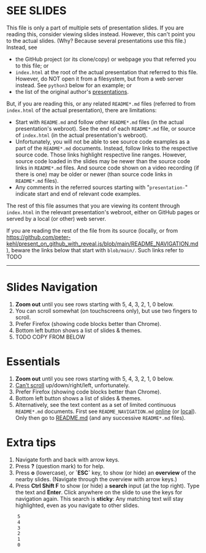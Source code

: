 <!-- .slide: data-visibility="hidden" -->

# SEE SLIDES

This file is only a part of multiple sets of presentation slides. If you are reading this, consider
viewing slides instead. However, this can't point you to the actual slides. (Why? Because several
presentations use this file.) Instead, see

- the GitHub project (or its clone/copy) or webpage you that referred you to this file; or
- `index.html` at the root of the actual presentation that referred to this file. However, do NOT
  open it from a filesystem, but from a web server instead. See `python3` below for an example; or
- the list of the original author's
  [presentations](https://github.com/peter-kehl/peter-kehl/blob/main/README.md).

But, if you are reading this, or any related `README*.md` files (referred to from `index.html` of
the actual presentation), there are limitations:

- Start with `README.md` and follow other `README*.md` files (in the actual presentation's webroot).
  See the end of each `README*.md` file, or source of `index.html` (in the actual presentation's
  webroot).
- Unfortunately, you will not be able to see source code examples as a part of the `README*.md`
  documents. Instead, follow links to the respective source code. Those links highlight respective
  line ranges. However, source code loaded in the slides may be newer than the source code links in
  `README*.md` files. And source code shown on a video recording (if there is one) may be older or
  newer (than source code links in `README*.md` files).
- Any comments in the referred sources starting with "`presentation-`" indicate start and end of
  relevant code examples.

The rest of this file assumes that you are viewing its content through `index.html` in the relevant
presentation's webroot, either on GitHub pages or served by a local (or other) web server.

If you are reading the rest of the file from its source (locally, or from
<https://github.com/peter-kehl/present_on_github_with_reveal.js/blob/main/README_NAVIGATION.md>), beware
the links below that start with `blob/main/`. Such links refer to TODO

---

# Slides Navigation

<!-- Can't apply https://revealjs.com/markdown/#element-attributes like .element: class="..."
     to list items. That doesn't add the class to the whole list item, but it adds the class only to
     an auto-generated paragraph in that list item.
     Having a whole list inside a <span class="without_keyboard">...</span> doesn't work either
     (Reveal.js then doesn't generate an HTML list).
     Yet another try: We can't write <ol class="..."> and </ol> as raw HTML and have the list items
     entered in Markdown - they don't get transformed to HTML.
     Hence, we write raw HTML. For that we disable
     https://github.com/DavidAnson/vscode-markdownlint > MD033.
-->
<!-- markdownlint-disable MD033 -->
<ol class="without_keyboard">
   <li><strong>Zoom out</strong> until you see rows starting with 5, 4, 3, 2, 1, 0 below.</li>
   <li>You can scroll somewhat (on touchscreens only), but use two fingers to scroll.</li>
   <li>Prefer Firefox (showing code blocks better than Chrome).</li>
   <li>Bottom left button shows a list of slides & themes.</li>
   <li>TODO COPY FROM BELOW</li>
</ol>
<h1 class="with_keyboard">Essentials</h1>
<ol class="with_keyboard">
   <li><strong>Zoom out</strong> until you see rows starting with 5, 4, 3, 2, 1, 0 below.</li>
   <li><a href="https://github.com/hakimel/reveal.js/issues/118">Can't scroll</a>
       up/down/right/left, unfortunately.</li>
   <li>Prefer Firefox (showing code blocks better than Chrome).</li>
   <li>Bottom left button shows a list of slides & themes.</li>
   <li>Alternatively, see the text content as a set of limited continuous <code>README*.md</code> documents. First see <code>README_NAVIGATION.md</code> <a href="https://github.com/peter-kehl/present_on_github_with_reveal.js/blob/main/README_NAVIGATION.md">online</a><span class="hide_on_github_pages"> (or <a href="../present_on_github_with_reveal.js/README_NAVIGATION.md">local</a>)</span>. Only then go to <a href="README.md" class="presentation_github_repo_relative_link">README.md</a> (and any successive <code>README*.md</code> files).</li>
</ol>
<h1 class="with_keyboard">Extra tips</h1>
<ol class="with_keyboard">
   <li>Navigate forth and back with arrow keys.</li>
   <li>Press <strong>?</strong> (question mark) to for help.</li>
   <li>Press <strong>o</strong> (lowercase), or <strong>`ESC`</strong> key, to show (or hide) an
       <strong>overview</strong> of the nearby slides. (Navigate through the overview with arrow
       keys.)</li>
   <li>Press <strong>Ctrl Shift F</strong> to show (or hide) a <strong>search</strong> input
       (at the top right). Type the text and <strong>Enter</strong>. Click anywhere on the slide
       to use the keys for navigation again. This search is <strong>sticky</strong>: Any matching
       text will stay highlighted, even as you navigate to other slides.</li>
</ol>
<!-- markdownlint-enable MD033 -->

```html
    5
    4
    3
    2
    1
    0
```
